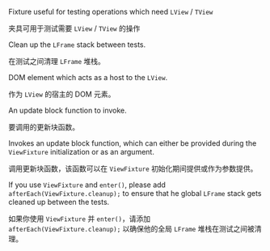Fixture useful for testing operations which need `LView` / `TView`

夹具可用于测试需要 `LView` / `TView` 的操作

Clean up the `LFrame` stack between tests.

在测试之间清理 `LFrame` 堆栈。

DOM element which acts as a host to the `LView`.

作为 `LView` 的宿主的 DOM 元素。

An update block function to invoke.

要调用的更新块函数。

Invokes an update block function, which can either be provided during
the `ViewFixture` initialization or as an argument.

调用更新块函数，该函数可以在 `ViewFixture` 初始化期间提供或作为参数提供。

If you use `ViewFixture` and `enter()`, please add `afterEach(ViewFixture.cleanup);` to ensure
that he global `LFrame` stack gets cleaned up between the tests.

如果你使用 `ViewFixture` 并 `enter()`，请添加 `afterEach(ViewFixture.cleanup);` 以确保他的全局
`LFrame` 堆栈在测试之间被清理。